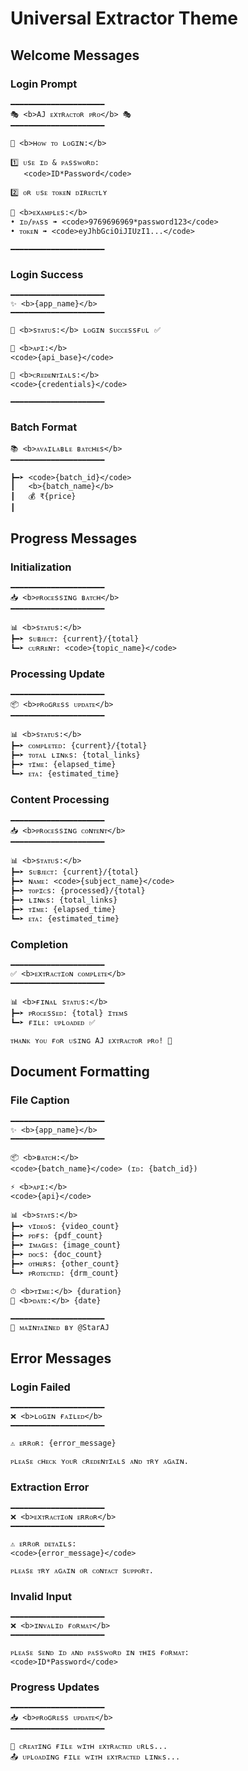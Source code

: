 # Universal Extractor Theme

## Welcome Messages

### Login Prompt
```
━━━━━━━━━━━━━━━━━━━━━
🎭 <b>AJ ᴇxᴛʀᴀᴄᴛᴏʀ ᴘʀᴏ</b> 🎭
━━━━━━━━━━━━━━━━━━━━━

📝 <b>ʜᴏᴡ ᴛᴏ ʟᴏɢɪɴ:</b>

1️⃣ ᴜsᴇ ɪᴅ & ᴘᴀssᴡᴏʀᴅ:
   <code>ID*Password</code>

2️⃣ ᴏʀ ᴜsᴇ ᴛᴏᴋᴇɴ ᴅɪʀᴇᴄᴛʟʏ

📌 <b>ᴇxᴀᴍᴘʟᴇs:</b>
• ɪᴅ/ᴘᴀss ➠ <code>9769696969*password123</code>
• ᴛᴏᴋᴇɴ ➠ <code>eyJhbGciOiJIUzI1...</code>

━━━━━━━━━━━━━━━━━━━━━
```

### Login Success
```
━━━━━━━━━━━━━━━━━━━━━
✨ <b>{app_name}</b>
━━━━━━━━━━━━━━━━━━━━━

🎯 <b>sᴛᴀᴛᴜs:</b> ʟᴏɢɪɴ sᴜᴄᴄᴇssғᴜʟ ✅

📡 <b>ᴀᴘɪ:</b>
<code>{api_base}</code>

🔐 <b>ᴄʀᴇᴅᴇɴᴛɪᴀʟs:</b>
<code>{credentials}</code>

━━━━━━━━━━━━━━━━━━━━━
```

### Batch Format
```
📚 <b>ᴀᴠᴀɪʟᴀʙʟᴇ ʙᴀᴛᴄʜᴇs</b>
━━━━━━━━━━━━━━━━━━━━━

┣━➤ <code>{batch_id}</code>
┃   <b>{batch_name}</b>
┃   💰 ₹{price}
┃
```

## Progress Messages

### Initialization
```
━━━━━━━━━━━━━━━━━━━━━
📥 <b>ᴘʀᴏᴄᴇssɪɴɢ ʙᴀᴛᴄʜ</b>
━━━━━━━━━━━━━━━━━━━━━

📊 <b>sᴛᴀᴛᴜs:</b>
┣━➤ sᴜʙᴊᴇᴄᴛ: {current}/{total}
┗━➤ ᴄᴜʀʀᴇɴᴛ: <code>{topic_name}</code>
```

### Processing Update
```
━━━━━━━━━━━━━━━━━━━━━
📦 <b>ᴘʀᴏɢʀᴇss ᴜᴘᴅᴀᴛᴇ</b>
━━━━━━━━━━━━━━━━━━━━━

📊 <b>sᴛᴀᴛᴜs:</b>
┣━➤ ᴄᴏᴍᴘʟᴇᴛᴇᴅ: {current}/{total}
┣━➤ ᴛᴏᴛᴀʟ ʟɪɴᴋs: {total_links}
┣━➤ ᴛɪᴍᴇ: {elapsed_time}
┗━➤ ᴇᴛᴀ: {estimated_time}
```

### Content Processing
```
━━━━━━━━━━━━━━━━━━━━━
📥 <b>ᴘʀᴏᴄᴇssɪɴɢ ᴄᴏɴᴛᴇɴᴛ</b>
━━━━━━━━━━━━━━━━━━━━━

📊 <b>sᴛᴀᴛᴜs:</b>
┣━➤ sᴜʙᴊᴇᴄᴛ: {current}/{total}
┣━➤ ɴᴀᴍᴇ: <code>{subject_name}</code>
┣━➤ ᴛᴏᴘɪᴄs: {processed}/{total}
┣━➤ ʟɪɴᴋs: {total_links}
┣━➤ ᴛɪᴍᴇ: {elapsed_time}
┗━➤ ᴇᴛᴀ: {estimated_time}
```

### Completion
```
━━━━━━━━━━━━━━━━━━━━━
✅ <b>ᴇxᴛʀᴀᴄᴛɪᴏɴ ᴄᴏᴍᴘʟᴇᴛᴇ</b>
━━━━━━━━━━━━━━━━━━━━━

📊 <b>ғɪɴᴀʟ sᴛᴀᴛᴜs:</b>
┣━➤ ᴘʀᴏᴄᴇssᴇᴅ: {total} ɪᴛᴇᴍs
┗━➤ ғɪʟᴇ: ᴜᴘʟᴏᴀᴅᴇᴅ ✅

ᴛʜᴀɴᴋ ʏᴏᴜ ғᴏʀ ᴜsɪɴɢ AJ ᴇxᴛʀᴀᴄᴛᴏʀ ᴘʀᴏ! 🌟
```

## Document Formatting

### File Caption
```
━━━━━━━━━━━━━━━━━━━━━
✨ <b>{app_name}</b>
━━━━━━━━━━━━━━━━━━━━━

📦 <b>ʙᴀᴛᴄʜ:</b>
<code>{batch_name}</code> (ɪᴅ: {batch_id})

⚡ <b>ᴀᴘɪ:</b>
<code>{api}</code>

📊 <b>sᴛᴀᴛs:</b>
┣━➤ ᴠɪᴅᴇᴏs: {video_count}
┣━➤ ᴘᴅғs: {pdf_count}
┣━➤ ɪᴍᴀɢᴇs: {image_count}
┣━➤ ᴅᴏᴄs: {doc_count}
┣━➤ ᴏᴛʜᴇʀs: {other_count}
┗━➤ ᴘʀᴏᴛᴇᴄᴛᴇᴅ: {drm_count}

⏱ <b>ᴛɪᴍᴇ:</b> {duration}
📅 <b>ᴅᴀᴛᴇ:</b> {date}

━━━━━━━━━━━━━━━━━━━━━
🔰 ᴍᴀɪɴᴛᴀɪɴᴇᴅ ʙʏ @StarAJ
```

## Error Messages

### Login Failed
```
━━━━━━━━━━━━━━━━━━━━━
❌ <b>ʟᴏɢɪɴ ғᴀɪʟᴇᴅ</b>
━━━━━━━━━━━━━━━━━━━━━

⚠️ ᴇʀʀᴏʀ: {error_message}

ᴘʟᴇᴀsᴇ ᴄʜᴇᴄᴋ ʏᴏᴜʀ ᴄʀᴇᴅᴇɴᴛɪᴀʟs ᴀɴᴅ ᴛʀʏ ᴀɢᴀɪɴ.
```

### Extraction Error
```
━━━━━━━━━━━━━━━━━━━━━
❌ <b>ᴇxᴛʀᴀᴄᴛɪᴏɴ ᴇʀʀᴏʀ</b>
━━━━━━━━━━━━━━━━━━━━━

⚠️ ᴇʀʀᴏʀ ᴅᴇᴛᴀɪʟs:
<code>{error_message}</code>

ᴘʟᴇᴀsᴇ ᴛʀʏ ᴀɢᴀɪɴ ᴏʀ ᴄᴏɴᴛᴀᴄᴛ sᴜᴘᴘᴏʀᴛ.
```

### Invalid Input
```
━━━━━━━━━━━━━━━━━━━━━
❌ <b>ɪɴᴠᴀʟɪᴅ ғᴏʀᴍᴀᴛ</b>
━━━━━━━━━━━━━━━━━━━━━

ᴘʟᴇᴀsᴇ sᴇɴᴅ ɪᴅ ᴀɴᴅ ᴘᴀssᴡᴏʀᴅ ɪɴ ᴛʜɪs ғᴏʀᴍᴀᴛ:
<code>ID*Password</code>
```

### Progress Updates
```
━━━━━━━━━━━━━━━━━━━━━
📥 <b>ᴘʀᴏɢʀᴇss ᴜᴘᴅᴀᴛᴇ</b>
━━━━━━━━━━━━━━━━━━━━━

💾 ᴄʀᴇᴀᴛɪɴɢ ғɪʟᴇ ᴡɪᴛʜ ᴇxᴛʀᴀᴄᴛᴇᴅ ᴜʀʟs...
📤 ᴜᴘʟᴏᴀᴅɪɴɢ ғɪʟᴇ ᴡɪᴛʜ ᴇxᴛʀᴀᴄᴛᴇᴅ ʟɪɴᴋs...
``` 
